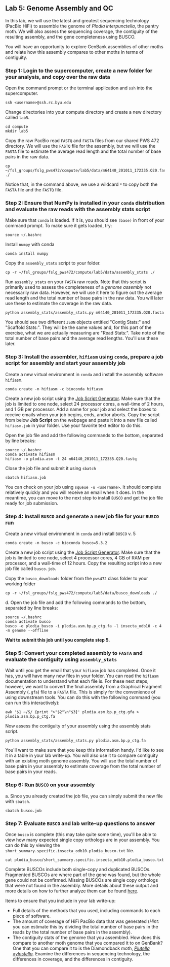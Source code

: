 ## Lab 5: Genome Assembly and QC

In this lab, we will use the latest and greatest sequencing technology (PacBio HiFi) to assemble the genome of _Plodia interpunctella_, the pantry moth. We will also assess the sequencing coverage, the contiguity of the resulting assembly, and the gene completeness using BUSCO.

You will have an opportunity to explore GenBank assemblies of other moths and relate how this assembly compares to other moths in terms of contiguity.

### Step 1: Login to the supercomputer, create a new folder for your analysis, and copy over the raw data

Open the command prompt or the terminal application and `ssh` into the supercomputer.
```
ssh <username>@ssh.rc.byu.edu
```
Change directories into your compute directory and create a new directory called `lab5`.
```
cd compute
mkdir lab5
```
Copy the raw PacBio read `FASTQ` and `FASTA` files from our shared PWS 472 directory. We will use the `FASTQ` file for the assembly, but we will use the `FASTA` file to estimate the average read length and the total number of base pairs in the raw data.
```
cp ~/fsl_groups/fslg_pws472/compute/lab5/data/m64140_201011_172335.Q20.fast* ./
```
Notice that, in the command above, we use a wildcard `*` to copy both the `FASTA` file and the `FASTQ` file.

### Step 2: Ensure that NumPy is installed in your `conda` distribution and evaluate the raw reads with the assembly stats script

Make sure that `conda` is loaded. If it is, you should see `(base)` in front of your command prompt. To make sure it gets loaded, try:
```
source ~/.bashrc
```
Install `numpy` with conda
```
conda install numpy
```
Copy the `assembly_stats` script to your folder.
```
cp -r ~/fsl_groups/fslg_pws472/compute/lab5/data/assembly_stats ./
```
Run `assembly_stats` on your `FASTA` raw reads. Note that this script is primarily used to assess the completeness of a *genome assembly* not necessarily raw data. However, we will use it here to figure out the average read length and the total number of base pairs in the raw data. You will later use these to estimate the coverage in the raw data.
```
python assembly_stats/assembly_stats.py m64140_201011_172335.Q20.fasta
```
You should see two different `JSON` objects entitled "Contig Stats:" and "Scaffold Stats:". They will be the same values and, for this part of the exercise, what we are actually measuring are "Read Stats:". Take note of the total number of base pairs and the average read lengths. You'll use these later.

### Step 3: Install the assembler, `hifiasm` using `conda`, prepare a job script for assembly and start your assembly job

Create a new virtual environment in `conda` and install the assembly software [`hifiasm`](https://github.com/chhylp123/hifiasm).
```
conda create -n hifiasm -c bioconda hifiasm
```
Create a new job script using the [Job Script Generator](https://rc.byu.edu/documentation/slurm/script-generator). Make sure that the job is limited to one node, select 24 processor cores, a wall-time of 2 hours, and 1 GB per processor. Add a name for your job and select the boxes to receive emails when your job begins, ends, and/or aborts. Copy the script from below **Job Script** on the webpage and paste it into a new file called `hifiasm.job` in your folder. Use your favorite text editor to do this.

Open the job file and add the following commands to the bottom, separated by line breaks:
```
source ~/.bashrc
conda activate hifiasm
hifiasm -o plodia.asm -t 24 m64140_201011_172335.Q20.fastq
```
Close the job file and submit it using `sbatch`
```
sbatch hifiasm.job
```
You can check on your job using `squeue -u <username>`. It should complete relatively quickly and you will receive an email when it does. In the meantime, you can move to the next step to install `BUSCO` and get the job file ready for job submission.

### Step 4: Install `BUSCO` and generate a new job file for your `BUSCO` run

Create a new virtual environment in `conda` and install `BUSCO` v. 5
```
conda create -n busco -c bioconda busco=5.3.2
```
Create a new job script using the [Job Script Generator](https://rc.byu.edu/documentation/slurm/script-generator). Make sure that the job is limited to one node, select 4 processor cores, 4 GB of RAM per processor, and a wall-time of 12 hours. Copy the resulting script into a new job file called `busco.job`.

Copy the `busco_downloads` folder from the `pws472` class folder to your working folder
```
cp -r ~/fsl_groups/fslg_pws472/compute/lab5/data/busco_downloads ./
```
d. Open the job file and add the following commands to the bottom, separated by line breaks:
```
source ~/.bashrc
conda activate busco
busco -o plodia_busco -i plodia.asm.bp.p_ctg.fa -l insecta_odb10 -c 4 -m genome --offline
```
**Wait to submit this job until you complete step 5.**

### Step 5: Convert your completed assembly to `FASTA` and evaluate the contiguity using `assembly_stats`

Wait until you get the email that your `hifiasm` job has completed. Once it has, you will have many new files in your folder. You can read the `hifiasm` documentation to understand what each file is. For these next steps, however, we want to convert the final assembly from a Graphical Fragment Assembly (`.gfa`) file to a `FASTA` file. This is simply for the convenience of using downstream tools. You can do this with the following command (you can run this interactively):
```
awk '$1 ~/S/ {print ">"$2"\n"$3}' plodia.asm.bp.p_ctg.gfa > plodia.asm.bp.p_ctg.fa
```
Now assess the contiguity of your assembly using the assembly stats script.
```
python assembly_stats/assembly_stats.py plodia.asm.bp.p_ctg.fa
```
You'll want to make sure that you keep this information handy. I'd like to see it in a table in your lab write-up. You will also use it to compare contiguity with an existing moth genome assembly. You will use the total number of base pairs in your assembly to estimate coverage from the total number of base pairs in your reads.

### Step 6: Run `BUSCO` on your assembly

a. Since you already created the job file, you can simply submit the new file with `sbatch`.
```
sbatch busco.job
```
### Step 7: Evaluate `BUSCO` and lab write-up questions to answer

Once `busco` is complete (this may take quite some time), you'll be able to view how many expected single copy orthologs are in your assembly. You can do this by viewing the `short_summary.specific.insecta_odb10.plodia_busco.txt` file.
```
cat plodia_busco/short_summary.specific.insecta_odb10.plodia_busco.txt
```
Complete BUSCOs include both single-copy and duplicated BUSCOs. Fragmented BUSCOs are where part of the gene was found, but the whole gene could not be confirmed. Missing BUSCOs are single copy orthologs that were not found in the assembly. More details about these output and more details on how to further analyze them can be found [here](https://busco.ezlab.org/busco_userguide.html#interpreting-the-results).

Items to ensure that you include in your lab write-up:

- Full details of the methods that you used, including commands to each piece of software.
- The amount of coverage of HiFi PacBio data that was generated (_Hint:_ you can estimate this by dividing the total number of base pairs in the reads by the total number of base pairs in the assembly).
- The contiguity stats of the genome that you assembled. How does this compare to another moth genome that you compared it to on GenBank? One that you can compare it to is the Diamondback moth, [_Plutella xylostella_](https://www.ncbi.nlm.nih.gov/assembly/GCF_000330985.1). Examine the differences in sequencing technology, the differences in coverage, and the differences in contiguity.